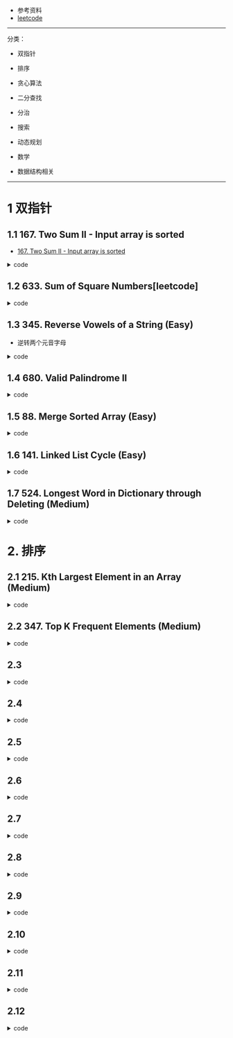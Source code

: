 - 参考资料
- [leetcode](https://github.com/CyC2018/Interview-Notebook/blob/master/notes/Leetcode%20%E9%A2%98%E8%A7%A3.md)

---

分类： 
- 双指针
- 排序
- 贪心算法
- 二分查找
- 分治
- 搜索
- 动态规划

- 数学
- 数据结构相关

---
# 1 双指针
## 1.1 167. Two Sum II - Input array is sorted
- [167. Two Sum II - Input array is sorted](https://leetcode.com/problems/two-sum-ii-input-array-is-sorted/description/)

<details><summary>code</summary>

```
class Solution {
public:
    vector<int> twoSum(vector<int>& numbers, int target) {
        vector<int> res;
        if(numbers.empty())
            return res;
        // 双边搜索
        int left=0, right = numbers.size() -1;
        while(left <right){
            if(numbers[left] + numbers[right] < target)
                left++;
            else if(numbers[left] + numbers[right] > target)
                right --;
            else 
                break;
        }
        if(left >= right)
            return res;
        
        res.push_back(left+1);
        res.push_back(right+1);
        return res;
        
        
            
    }
};
```

</details>

## 1.2 633. Sum of Square Numbers[leetcode]


<details><summary>code</summary>

```
class Solution {
public:
    bool judgeSquareSum(int c) {
        if(c < 0)
            return false;
        int mid = static_cast<int>(sqrt(c));
        cout<<mid<<endl;
        int l=0, r = mid;
        while(l<=r){
            if(l*l + r*r < c)
                l++;
            else if(l*l + r*r > c)
                r--;
            else
                break;
        }
        if (l>r)
            return false;
        
        return true;
        
    }
};

```

</details>

## 1.3 345. Reverse Vowels of a String (Easy)
- 逆转两个元音字母

<details><summary>code</summary>

```

class Solution {
public:
    string reverseVowels(string s) {
        if(s.empty())
            return "";

       // cout<<"start.."<<endl;
        int l=0,r=s.size()-1;
        while(l<r){
            while(!res.count(s[l]))
                l++;
            while(!res.count(s[r]))
                r--;
            if(l<r)
                swap(s[l++],s[r--]);
            
        }
       // cout<<"s:"<<s<<endl;
        return s;
    }
public:
    set<char> res;
    Solution(){
        res.insert('a');
        res.insert('A');
        res.insert('e');
        res.insert('E');
        res.insert('i');
        res.insert('I');
        res.insert('o');
        res.insert('O');
        res.insert('U');
        res.insert('u'); 
    }
    
    
    
};

```

</details>


## 1.4 680. Valid Palindrome II

<details><summary>code</summary>

```
class Solution {
public:
    bool validPalindrome(string s) {
        if(s.empty() || s.size() ==1)
            return true;
        
        int i=0, j= s.size()-1;
        int cnt=0;
        bool t = ispalin(s,i,j,cnt);

        return t;

    }
    
    
    bool ispalin(string& s , int i, int j,int cnt){
        if (cnt > 1)
            return false;
            if(i>j)
            return true;

        if(s[i] != s[j]){
            cnt++;
            return  ispalin(s,i+1,j,cnt) || ispalin(s,i,j-1,cnt);
        }
        else 
            return ispalin(s,i+1,j-1,cnt);
    }
};
```

</details>

## 1.5 88. Merge Sorted Array (Easy)

<details><summary>code</summary>

```
class Solution {
public:
    void merge(vector<int>& nums1, int m, vector<int>& nums2, int n) {
        if(m+n > nums1.size() || n==0)
            return ;
        int len = nums1.size()-1;
        
        if(m==0){
            for(int i=0;i<n;i++)
                nums1[i] = nums2[i];
        }


        int i=m-1,j=n-1;
        while((i>=0 || j>=0) && len>=0 ){
            if(i<0)
            {
                nums1[len] = nums2[j];
                j--;
            }else if(j<0)
                break;
            else if(nums1[i] >= nums2[j]){
                nums1[len]= nums1[i];
                i--;
            }else{
                nums1[len] = nums2[j];
                j--;
            }
            len--;
        }

    }
};

```

</details>

## 1.6 141. Linked List Cycle (Easy)

<details><summary>code</summary>

```
class Solution {
public:
    bool hasCycle(ListNode *head) {
        if(!head || head->next == nullptr)
            return false;
        ListNode* low , *fast;
        low = head;
        fast = low->next;
        while(low && fast && fast->next){
            if(low == fast)
                return true;
            low = low->next;
            fast = fast->next->next;
        }
        return false;
        
    }
};
```

</details>

## 1.7 524. Longest Word in Dictionary through Deleting (Medium)

<details><summary>code</summary>

```
class Solution {
public:
    string findLongestWord(string s, vector<string>& d) {
        if(s.size() == 0 || d.size() == 0)
            return "";
        int maxlen=0;
        int len1 = s.size();
        int tmp=0;
        int idx=-1;
        sort(d.begin(),d.end());
        for(int i=0;i<d.size();i++){
            int len2 = d[i].size();
            if(len1 < len2)
                continue;
            tmp = isstr(s, d[i]);
            if(tmp == len2 && tmp > maxlen)
            {
                maxlen = tmp;
                idx = i;
             }
        }
        return idx== -1 ? "" : d[idx];
        
    }
    
    int  isstr(string s1, string s2){
        int i=0,j=0;
        while(i<s1.size() && j < s2.size()){
            if(s1[i] == s2[j])
                j++;
            i++;
        }
        return j;
    }
    
};
```

</details>


# 2. 排序

## 2.1 215. Kth Largest Element in an Array (Medium)

<details><summary>code</summary>

```
class Solution {
public:
    int findKthLargest(vector<int>& nums, int k) {
        if(nums.size() == 0)
            return 0;
        
        priority_queue<int> pq;
        for(int n : nums){
            pq.push(n);
        }
        
        while( k>1)
        {
            pq.pop();
            k--;
        }
        
        return pq.top();
        
    }
};

```

</details>


## 2.2 347. Top K Frequent Elements (Medium)

<details><summary>code</summary>

```


```

</details>

## 2.3

<details><summary>code</summary>

```
```

</details>

## 2.4
<details><summary>code</summary>

```

```

</details>



## 2.5

<details><summary>code</summary>

```
```

</details>


## 2.6

<details><summary>code</summary>

```
```

</details>

## 2.7


<details><summary>code</summary>

```

```

</details>

## 2.8


<details><summary>code</summary>

```
```

</details>


## 2.9

<details><summary>code</summary>

```
```

</details>


## 2.10

<details><summary>code</summary>

```
```

</details>

## 2.11

<details><summary>code</summary>

```
```

</details>

## 2.12
<details><summary>code</summary>

```
```

</details>







